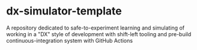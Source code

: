 # dx-simulator-template
A repository dedicated to safe-to-experiment learning and simulating of working in a "DX" style of development with shift-left tooling and pre-build continuous-integration system with GitHub Actions
